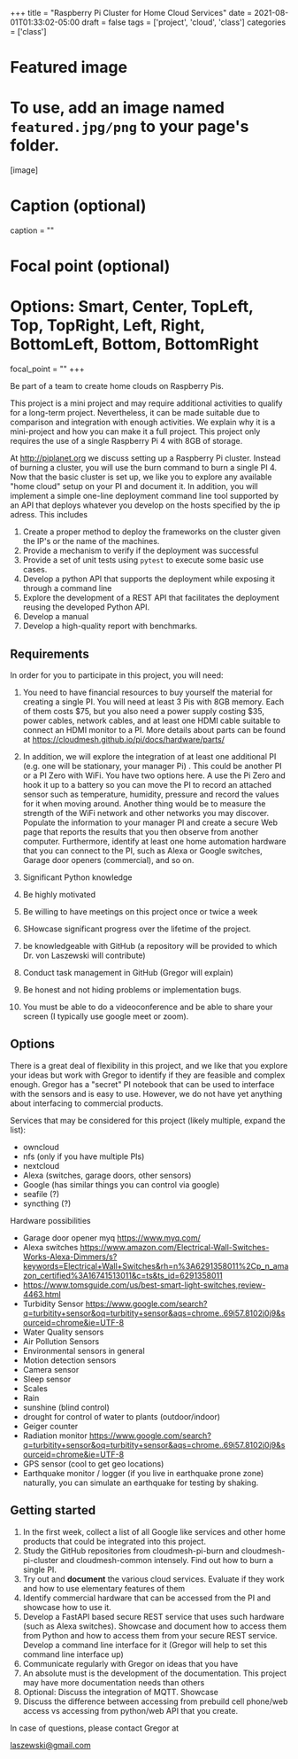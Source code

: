 +++
title = "Raspberry Pi Cluster for Home Cloud Services"
date = 2021-08-01T01:33:02-05:00
draft = false
tags = ['project', 'cloud', 'class']
categories = ['class']

# Featured image
# To use, add an image named `featured.jpg/png` to your page's folder. 
[image]
  # Caption (optional)
  caption = ""
  # Focal point (optional)
  # Options: Smart, Center, TopLeft, Top, TopRight, Left, Right, BottomLeft, Bottom, BottomRight
  focal_point = ""
+++

Be part of a team to create home clouds on  Raspberry Pis.

This project is a mini project and may require additional activities to qualify for a long-term project. Nevertheless, it can be made suitable due to comparison and integration with enough activities. We explain why it is a mini-project and how you can make it a full project. This project only requires the use of a single Raspberry Pi 4 with 8GB of storage.

At <http://piplanet.org> we discuss setting up a Raspberry Pi
cluster. Instead of burning a cluster, you will use the burn command to burn a single PI 4.
Now that the basic cluster is set up, we like you to explore any available "home cloud" setup on your PI and document it. In addition, you will implement a simple one-line deployment command line tool supported by an API that deploys whatever you develop on the hosts specified by the ip adress. This includes 

1. Create a proper method to deploy the frameworks on the cluster
given the IP's or the name of the machines.
2. Provide a mechanism to verify if the deployment was successful
3. Provide a set of unit tests using `pytest` to execute some basic use cases.
4. Develop a python API that supports the deployment while exposing it through a command line
5. Explore the development of a REST API that facilitates the deployment reusing the developed Python API.
6. Develop a manual
7. Develop a high-quality report with benchmarks.


## Requirements

In order for you to participate in this project, you will need:

1. You need to have financial resources to buy yourself the material for creating a single PI. You will need at least 3 Pis with 8GB memory. Each of them costs $75, but you also need a power supply costing $35, power cables, network cables, and at least one HDMI cable suitable to connect an HDMI monitor to a PI. More details about parts can be found at <https://cloudmesh.github.io/pi/docs/hardware/parts/>

2. In addition, we will explore the integration of at least one additional PI (e.g. one will be stationary, your manager Pi) . This could be another PI or a PI Zero with WiFi. You have two options here. A use the Pi Zero and hook it up to a battery so you can move the PI to record an attached sensor such as temperature, humidity, pressure and record the values for it when moving around. Another thing would be to measure the strength of the WiFi network and other networks you may discover. Populate the information to your manager PI and create a secure Web page that reports the results that you then observe from another computer. Furthermore, identify at least one home automation hardware that you can connect to the PI, such as Alexa or Google switches, Garage door openers (commercial), and so on.
2. Significant Python knowledge
3. Be highly motivated
4. Be willing to have meetings on this project once or twice a week
5. SHowcase significant progress over the lifetime of the project.
6. be knowledgeable with GitHub (a repository will be provided to which
   Dr. von Laszewski will contribute)
7. Conduct task management in GitHub (Gregor will explain)
8. Be honest and not hiding problems or implementation bugs.
9. You must be able to do a videoconference and be able to share your screen (I typically use google meet or zoom).

## Options

There is a great deal of flexibility in this project, and we like that you explore your ideas but work with Gregor to identify if they are feasible and complex enough. Gregor has a "secret" PI notebook that can be used to interface with the sensors and is easy to use. However, we do not have yet anything about interfacing to commercial products.

Services that may be considered for this project (likely multiple, expand the list):

* owncloud
* nfs (only if you have multiple PIs)
* nextcloud
* Alexa (switches, garage doors, other sensors)
* Google (has similar things you can control via google)
* seafile (?)
* syncthing (?)

Hardware possibilities

* Garage door opener myq https://www.myq.com/
* Alexa switches https://www.amazon.com/Electrical-Wall-Switches-Works-Alexa-Dimmers/s?keywords=Electrical+Wall+Switches&rh=n%3A6291358011%2Cp_n_amazon_certified%3A16741513011&c=ts&ts_id=6291358011
* https://www.tomsguide.com/us/best-smart-light-switches,review-4463.html
* Turbidity Sensor https://www.google.com/search?q=turbitity+sensor&oq=turbitity+sensor&aqs=chrome..69i57.8102j0j9&sourceid=chrome&ie=UTF-8
* Water Quality sensors
* Air Pollution Sensors
* Environmental sensors in general
* Motion detection sensors
* Camera sensor
* Sleep sensor
* Scales
* Rain
* sunshine (blind control)
* drought for control of water to plants (outdoor/indoor)
* Geiger counter
* Radiation monitor https://www.google.com/search?q=turbitity+sensor&oq=turbitity+sensor&aqs=chrome..69i57.8102j0j9&sourceid=chrome&ie=UTF-8
* GPS sensor (cool to get geo locations)
* Earthquake monitor / logger (if you live in earthquake prone zone) naturally, you can simulate an earthquake for testing by shaking.

## Getting started

1. In the first week, collect a list of all Google like services and other home products that could be integrated into this project.
2. Study the GitHub repositories from cloudmesh-pi-burn and cloudmesh-pi-cluster and cloudmesh-common intensely. Find out how to burn a single PI.
3. Try out and **document** the various cloud services. Evaluate if they work and how to use elementary features of them
4. Identify commercial hardware that can be accessed from the PI and showcase how to use it.
5. Develop a FastAPI based secure REST service that uses such hardware (such as Alexa switches). Showcase and document how to access them from Python and how to access them from your secure REST service. Develop a command line interface for it (Gregor will help to set this command line interface up)
6. Communicate regularly with Gregor on ideas that you have
7. An absolute must is the development of the documentation. This project may have more documentation needs than others
8. Optional: Discuss the integration of MQTT. Showcase
9. Discuss the difference between accessing from prebuild cell phone/web access vs accessing from python/web API that you create.


In case of questions, please contact Gregor at

laszewski@gmail.com

